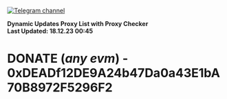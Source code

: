 [![Telegram channel](https://img.shields.io/endpoint?url=https://runkit.io/damiankrawczyk/telegram-badge/branches/master?url=https://t.me/n4z4v0d)](https://t.me/n4z4v0d) 

**Dynamic Updates Proxy List with Proxy Checker**  
**Last Updated: 18.12.23 00:45**

# DONATE (_any evm_) - 0xDEADf12DE9A24b47Da0a43E1bA70B8972F5296F2
